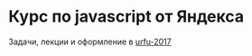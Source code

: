# Курс по javascript от Яндекса

Задачи, лекции и оформление в [urfu-2017](https://github.com/urfu-2017)
